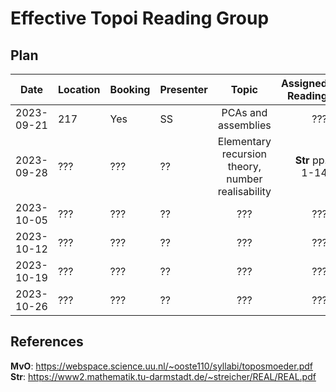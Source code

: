 # Effective Topoi Reading Group

## Plan

| Date       | Location | Booking | Presenter |     Topic                                           |  Assigned Reading |
|------------|----------| ------- | --------- |:--------------------------------------------------: |------------------:|
| 2023-09-21 |  217     | Yes     | SS        | PCAs and assemblies                                 | ???               |
| 2023-09-28 |  ???     | ???     | ??        | Elementary recursion theory, number realisability   | **Str** pp. 1-14  |
| 2023-10-05 |  ???     | ???     | ??        | ???                                                 | ???               |
| 2023-10-12 |  ???     | ???     | ??        | ???                                                 | ???               |
| 2023-10-19 |  ???     | ???     | ??        | ???                                                 | ???               |
| 2023-10-26 |  ???     | ???     | ??        | ???                                                 | ???               |

## References

**MvO**: https://webspace.science.uu.nl/~ooste110/syllabi/toposmoeder.pdf
**Str**: https://www2.mathematik.tu-darmstadt.de/~streicher/REAL/REAL.pdf
